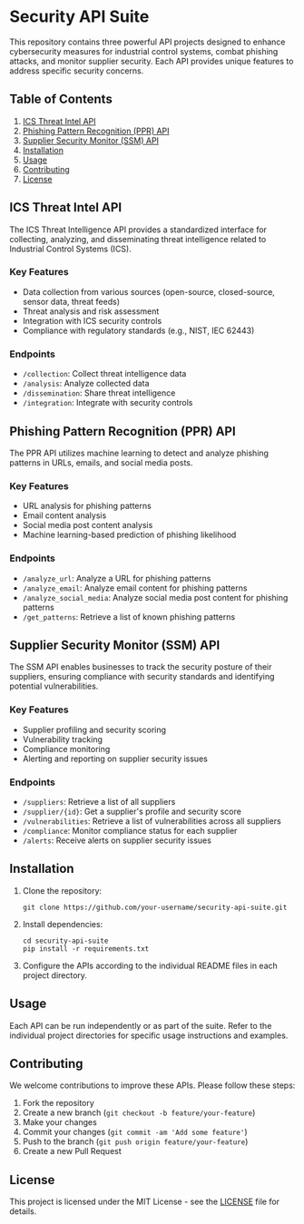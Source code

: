 # Security API Suite

This repository contains three powerful API projects designed to enhance cybersecurity measures for industrial control systems, combat phishing attacks, and monitor supplier security. Each API provides unique features to address specific security concerns.

## Table of Contents

1. [ICS Threat Intel API](#ics-threat-intel-api)
2. [Phishing Pattern Recognition (PPR) API](#phishing-pattern-recognition-ppr-api)
3. [Supplier Security Monitor (SSM) API](#supplier-security-monitor-ssm-api)
4. [Installation](#installation)
5. [Usage](#usage)
6. [Contributing](#contributing)
7. [License](#license)

## ICS Threat Intel API

The ICS Threat Intelligence API provides a standardized interface for collecting, analyzing, and disseminating threat intelligence related to Industrial Control Systems (ICS).

### Key Features

- Data collection from various sources (open-source, closed-source, sensor data, threat feeds)
- Threat analysis and risk assessment
- Integration with ICS security controls
- Compliance with regulatory standards (e.g., NIST, IEC 62443)

### Endpoints

- `/collection`: Collect threat intelligence data
- `/analysis`: Analyze collected data
- `/dissemination`: Share threat intelligence
- `/integration`: Integrate with security controls

## Phishing Pattern Recognition (PPR) API

The PPR API utilizes machine learning to detect and analyze phishing patterns in URLs, emails, and social media posts.

### Key Features

- URL analysis for phishing patterns
- Email content analysis
- Social media post content analysis
- Machine learning-based prediction of phishing likelihood

### Endpoints

- `/analyze_url`: Analyze a URL for phishing patterns
- `/analyze_email`: Analyze email content for phishing patterns
- `/analyze_social_media`: Analyze social media post content for phishing patterns
- `/get_patterns`: Retrieve a list of known phishing patterns

## Supplier Security Monitor (SSM) API

The SSM API enables businesses to track the security posture of their suppliers, ensuring compliance with security standards and identifying potential vulnerabilities.

### Key Features

- Supplier profiling and security scoring
- Vulnerability tracking
- Compliance monitoring
- Alerting and reporting on supplier security issues

### Endpoints

- `/suppliers`: Retrieve a list of all suppliers
- `/supplier/{id}`: Get a supplier's profile and security score
- `/vulnerabilities`: Retrieve a list of vulnerabilities across all suppliers
- `/compliance`: Monitor compliance status for each supplier
- `/alerts`: Receive alerts on supplier security issues

## Installation

1. Clone the repository:
   ```
   git clone https://github.com/your-username/security-api-suite.git
   ```

2. Install dependencies:
   ```
   cd security-api-suite
   pip install -r requirements.txt
   ```

3. Configure the APIs according to the individual README files in each project directory.

## Usage

Each API can be run independently or as part of the suite. Refer to the individual project directories for specific usage instructions and examples.

## Contributing

We welcome contributions to improve these APIs. Please follow these steps:

1. Fork the repository
2. Create a new branch (`git checkout -b feature/your-feature`)
3. Make your changes
4. Commit your changes (`git commit -am 'Add some feature'`)
5. Push to the branch (`git push origin feature/your-feature`)
6. Create a new Pull Request

## License

This project is licensed under the MIT License - see the [LICENSE](LICENSE) file for details.

